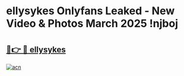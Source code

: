 # ellysykes Onlyfans Leaked - New Video & Photos March 2025 !njboj

# <h2><a href="https://yafbro.iuczelnia.edu.pl?title=ellysykes&ref=njboj">🔗👉 🔴 ellysykes</a></h2>

[![acn](https://github.com/user-attachments/assets/0f9c940e-d8b0-45ae-aac7-cd30a18b3e1c)](https://yafbro.iuczelnia.edu.pl?title=ellysykes&ref=njboj)

